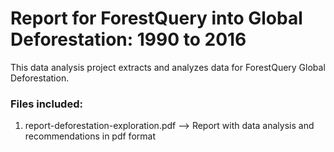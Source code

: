 # Report for ForestQuery into Global Deforestation: 1990 to 2016

This data analysis project extracts and analyzes data for ForestQuery Global Deforestation.

### Files included:

1. report-deforestation-exploration.pdf --> Report with data analysis and recommendations in pdf format